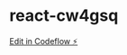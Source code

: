 # react-cw4gsq

[Edit in Codeflow ⚡️](https://stackblitz.com/~/github.com/alexandermarthin/react-cw4gsq)